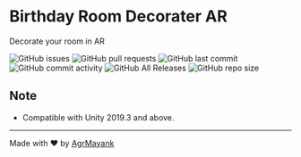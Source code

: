# Birthday Room Decorater AR
Decorate your room in AR

![GitHub issues](https://img.shields.io/github/issues/AgrMayank/BirthdayRoomDecoraterAR?label=Issues&style=flat-square)
![GitHub pull requests](https://img.shields.io/github/issues-pr/AgrMayank/BirthdayRoomDecoraterAR?label=Pull%20Requests&style=flat-square)
![GitHub last commit](https://img.shields.io/github/last-commit/AgrMayank/BirthdayRoomDecoraterAR?label=Last%20Commit&style=flat-square)
![GitHub commit activity](https://img.shields.io/github/commit-activity/m/AgrMayank/BirthdayRoomDecoraterAR?label=Commit%20Activity&style=flat-square)
![GitHub All Releases](https://img.shields.io/github/downloads/AgrMayank/BirthdayRoomDecoraterAR/total?label=Downloads&style=flat-square)
![GitHub repo size](https://img.shields.io/github/repo-size/AgrMayank/BirthdayRoomDecoraterAR?label=Repo%20Size&style=flat-square)

## Note
- Compatible with Unity 2019.3 and above.

<hr>

Made with ❤ by [AgrMayank](https://AgrMayank.GitHub.io)
